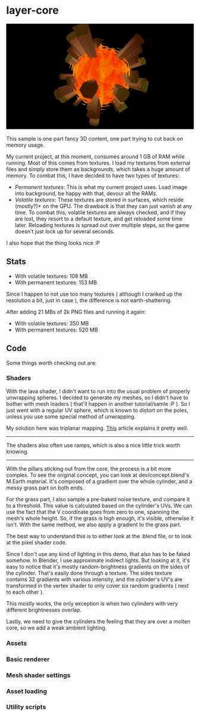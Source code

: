 # layer-core

![Final product](https://raw.githubusercontent.com/elementbound/gms-layer-core/master/dev/final.png)

This sample is one part fancy 3D content, one part trying to cut back on memory usage.

My current project, at this moment, consumes around 1 GB of RAM while running. Most of this comes from textures.
I load my textures from external files and simply store them as backgrounds, which takes a huge amount of memory.
To combat this, I have decided to have two types of textures:
  * _Permanent textures_: This is what my current project uses. Load image into background, be happy with that, devour all the RAMs.
  * _Volatile textures_: These textures are stored in surfaces, which reside (mostly?)* on the GPU.
    The drawback is that they can just vanish at any time. To combat this, volatile textures are always checked, and if they are
    lost, they resort to a default texture, and get reloaded some time later. Reloading textures is spread out over multiple steps,
    so the game doesn't just lock up for several seconds.

I also hope that the thing looks nice :P

## Stats ##

  * With volatile textures: 108 MB
  * With permanent textures: 153 MB

Since I happen to not use too many textures ( although I cranked up the resolution a bit, just in case ), the difference is not
earth-shattering.

After adding 21 MBs of 2k PNG files and running it again:
  * With volatile textures: 350 MB
  * With permanent textures: 520 MB

## Code ##

Some things worth checking out are:

### Shaders ###

With the lava shader, I didn't want to run into the usual problem of properly unwrapping spheres. I decided to generate my
meshes, so I didn't have to bother with mesh loaders ( that'll happen in another tutorial/samle :P ). So I just went with
a regular UV sphere, which is known to distort on the poles, unless you use some special method of unwrapping.

My solution here was triplanar mapping. [This](https://gamedevelopment.tutsplus.com/articles/use-tri-planar-texture-mapping-for-better-terrain--gamedev-13821)
article explains it pretty well.

 ---

The shaders also often use ramps, which is also a nice little trick worth knowing.

 ---

With the pillars sticking out from the core, the process is a bit more complex. To see the original concept, you can look
at dev/concept.blend's M.Earth material. It's composed of a gradient over the whole cylinder, and a messy grass part on
both ends.

For the grass part, I also sample a pre-baked noise texture, and compare it to a threshold. This value is calculated based
on the cylinder's UVs. We can use the fact that the V coordinate goes from zero to one, spanning the mesh's whole height.
So, if the grass is high enough, it's visible, otherwise it isn't. With the same method, we also apply a gradient to the
grass part.

The best way to understand this is to either look at the .blend file, or to look at the pixel shader code.

Since I don't use any kind of lighting in this demo, that also has to be faked somehow. In Blender, I use approximate
indirect lights. But looking at it, it's easy to notice that it's mostly random-brightness gradients on the sides of
the cylinder. That's easily done through a texture. The sides texture contains 32 gradients with various intensity,
and the cylinder's UV's are transformed in the vertex shader to only cover six random gradients ( next to each other ).

This mostly works, the only exception is when two cylinders with very different brightnesses overlap.

Lastly, we need to give the cylinders the feeling that they are over a molten core, so we add a weak ambient lighting.

### Assets ###

### Basic renderer ###

### Mesh shader settings ###

### Asset loading ###

### Utility scripts ### 
